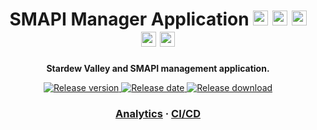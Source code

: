 <!-- Title section -->
<h1 align="center">
  SMAPI Manager Application

  <img src="https://simpleicons.org/icons/electron.svg" width="24px">
  <img src="https://simpleicons.org/icons/typescript.svg" width="24px">
  <img src="https://simpleicons.org/icons/windows.svg" width="24px">
  <img src="https://simpleicons.org/icons/linux.svg" width="24px">
  <img src="https://simpleicons.org/icons/apple.svg" width="24px">
</h1>

<!-- Description section -->
<p align="center">
  <strong>Stardew Valley and SMAPI management application.</strong>
</p>

<!-- Static badge setup -->
<p align="center">
  <a href="https://github.com/kamontat/smapi-manager/releases/latest">
    <img src="https://img.shields.io/github/v/release/kamontat/smapi-manager?include_prereleases&sort=semver&style=flat-square" alt="Release version" />
  </a>
  <a href="https://github.com/kamontat/smapi-manager/releases/latest">
    <img src="https://img.shields.io/github/release-date/kamontat/smapi-manager?style=flat-square" alt="Release date" />
  </a>
  <a href="https://github.com/kamontat/smapi-manager/releases/latest">
    <img src="https://img.shields.io/github/downloads-pre/kamontat/smapi-manager/total?sort=semver&style=flat-square" alt="Release download" />
  </a>
</p>

<!-- External section -->
<h3 align="center">
  <a href="docs/analytics.md">Analytics</a>
  <span> · </span>
  <a href="docs/ci-cd.md">CI/CD</a>
</h3>
